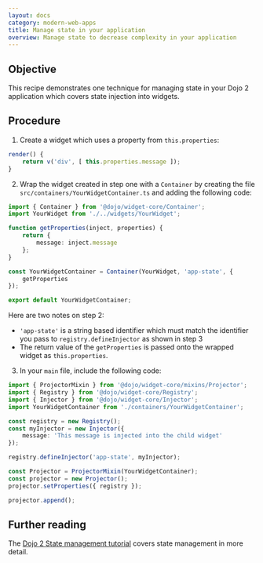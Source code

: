 ```yaml
---
layout: docs
category: modern-web-apps
title: Manage state in your application
overview: Manage state to decrease complexity in your application
---
```


## Objective

This recipe demonstrates one technique for managing state in your Dojo 2 application which covers state injection into widgets.

## Procedure

1. Create a widget which uses a property from `this.properties`:

```ts
render() {
    return v('div', [ this.properties.message ]);
}
```

2. Wrap the widget created in step one with a `Container` by creating the file `src/containers/YourWidgetContainer.ts` and adding the following code:

```ts
import { Container } from '@dojo/widget-core/Container';
import YourWidget from './../widgets/YourWidget';

function getProperties(inject, properties) {
    return {
        message: inject.message
    };
}

const YourWidgetContainer = Container(YourWidget, 'app-state', {
    getProperties
});

export default YourWidgetContainer;
```

Here are two notes on step 2:

- `'app-state'` is a string based identifier which must match the identifier you pass to `registry.defineInjector` as shown in step 3
- The return value of the `getProperties` is passed onto the wrapped widget as `this.properties`.

3. In your `main` file, include the following code:

```ts
import { ProjectorMixin } from '@dojo/widget-core/mixins/Projector';
import { Registry } from '@dojo/widget-core/Registry';
import { Injector } from '@dojo/widget-core/Injector';
import YourWidgetContainer from './containers/YourWidgetContainer';

const registry = new Registry();
const myInjector = new Injector({
    message: 'This message is injected into the child widget'
});

registry.defineInjector('app-state', myInjector);

const Projector = ProjectorMixin(YourWidgetContainer);
const projector = new Projector();
projector.setProperties({ registry });

projector.append();
```

## Further reading

The [Dojo 2 State management tutorial](https://dojo.io/tutorials/1010_containers_and_injecting_state/) covers state management in more detail.